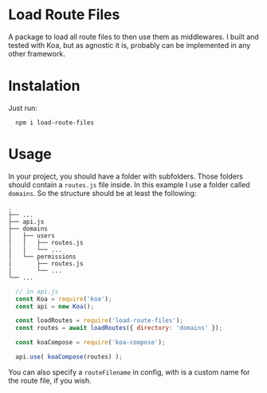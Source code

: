# Load Route Files
A package to load all route files to then use them as middlewares.
I built and tested with Koa, but as agnostic it is, probably can be implemented in any other framework.

# Instalation
Just run:
```
  npm i load-route-files
```

# Usage
In your project, you should have a folder with subfolders. Those folders should contain a `routes.js` file inside.
In this example I use a folder called `domains`. So the structure should be at least the following:
```
.
├── ...
├── api.js
├── domains
│   ├── users
│   │   ├── routes.js
|   |   └── ...
│   └── permissions
|       ├── routes.js
|       └── ...
└── ...
```

```javascript  
  // in api.js
  const Koa = require('koa');
  const api = new Koa();

  const loadRoutes = require('load-route-files');
  const routes = await loadRoutes({ directory: 'domains' });

  const koaCompose = require('koa-compose');

  api.use( koaCompose(routes) );
```

You can also specify a `routeFilename` in config, with is a custom name for the route file, if you wish.
